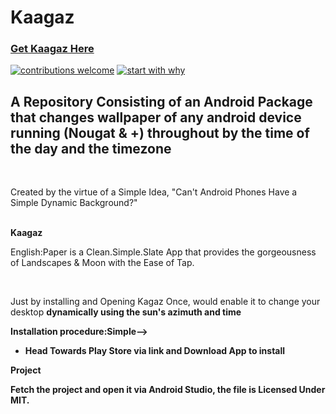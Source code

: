 # Kaagaz
### [Get Kaagaz Here](https://bit.ly/getkaagaz)
[![contributions welcome](https://img.shields.io/badge/contributions-welcome-brightgreen.svg?style=flat)](https://github.com/dwyl/esta/issues)
[![start with why](https://img.shields.io/badge/start%20with-why%3F-brightgreen.svg?style=flat)](http://www.ted.com/talks/simon_sinek_how_great_leaders_inspire_action)
<br>

## A Repository Consisting of an Android Package that changes wallpaper of any android device running (Nougat & +) throughout by the time of the day and the timezone
<br>
<p>Created by the virtue of a Simple Idea, "Can't Android Phones Have a Simple Dynamic Background?"</p>
<br>
<b>Kaagaz</b>
<p>English:Paper is a Clean.Simple.Slate App that provides the gorgeousness of Landscapes & Moon with the Ease of Tap.<p>
  <br>
  <p>Just by installing and Opening Kagaz Once, would enable it to change your desktop <b>dynamically using the sun's azimuth and time</b><br>
   </p>
   <b>Installation procedure:<b>Simple--></b>
  <ul>
    <li>Head Towards Play Store via link and Download App to install</li>
  </ul>
  
 <b>Project</b>
 <p> Fetch the project and open it via Android Studio, the file is Licensed Under MIT.
